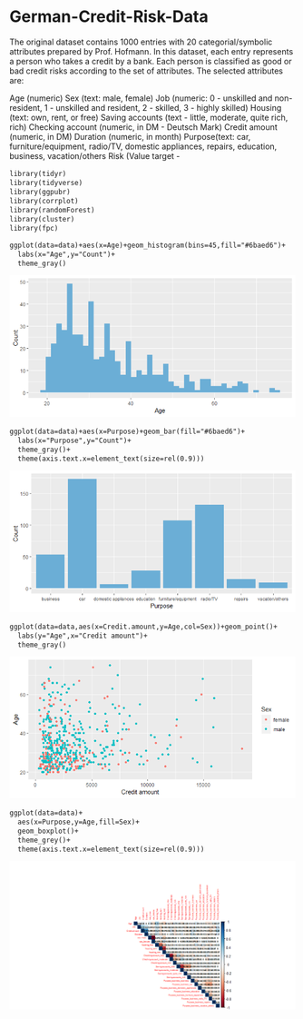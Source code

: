 # German-Credit-Risk-Data
The original dataset contains 1000 entries with 20 categorial/symbolic attributes prepared by Prof. Hofmann. In this dataset, each entry represents a person who takes a credit by a bank. Each person is classified as good or bad credit risks according to the set of attributes.
The selected attributes are:

Age (numeric)
Sex (text: male, female)
Job (numeric: 0 - unskilled and non-resident, 1 - unskilled and resident, 2 - skilled, 3 - highly skilled)
Housing (text: own, rent, or free)
Saving accounts (text - little, moderate, quite rich, rich)
Checking account (numeric, in DM - Deutsch Mark)
Credit amount (numeric, in DM)
Duration (numeric, in month)
Purpose(text: car, furniture/equipment, radio/TV, domestic appliances, repairs, education, business, vacation/others
Risk (Value target -


```{r}
library(tidyr)
library(tidyverse)
library(ggpubr)
library(corrplot)
library(randomForest)
library(cluster)
library(fpc)
```
```{r}
ggplot(data=data)+aes(x=Age)+geom_histogram(bins=45,fill="#6baed6")+
  labs(x="Age",y="Count")+
  theme_gray()
```

![Screenshot](AgeDistribution.png)

```{r}
ggplot(data=data)+aes(x=Purpose)+geom_bar(fill="#6baed6")+
  labs(x="Purpose",y="Count")+
  theme_gray()+
  theme(axis.text.x=element_text(size=rel(0.9)))
```
![Screenshot](DistributionPurpose.png)
```{r}
ggplot(data=data,aes(x=Credit.amount,y=Age,col=Sex))+geom_point()+
  labs(y="Age",x="Credit amount")+
  theme_gray()
```
![Screenshot](AgevsCreditamountFM.png)  

```{r}
ggplot(data=data)+
  aes(x=Purpose,y=Age,fill=Sex)+
  geom_boxplot()+
  theme_grey()+
  theme(axis.text.x=element_text(size=rel(0.9)))
```
![Screenshot](Corrplot.png)  



